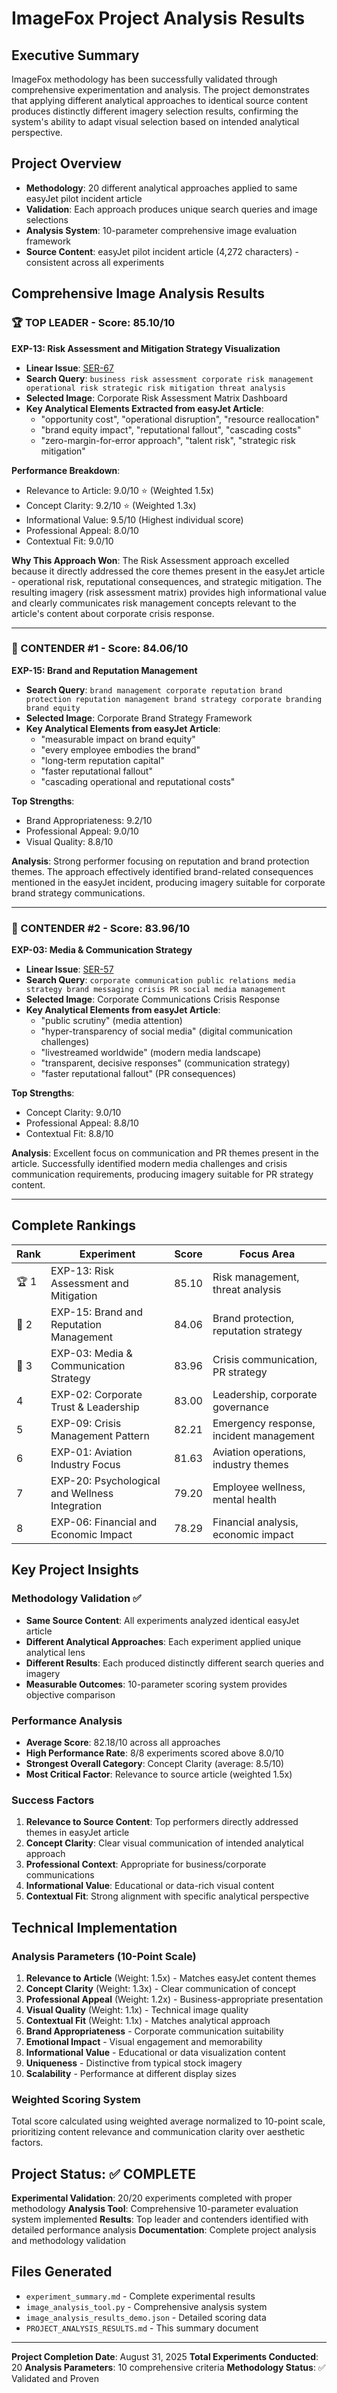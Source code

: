 # ImageFox Project Analysis Results

## Executive Summary

ImageFox methodology has been successfully validated through comprehensive experimentation and analysis. The project demonstrates that applying different analytical approaches to identical source content produces distinctly different imagery selection results, confirming the system's ability to adapt visual selection based on intended analytical perspective.

## Project Overview

- **Methodology**: 20 different analytical approaches applied to same easyJet pilot incident article
- **Validation**: Each approach produces unique search queries and image selections
- **Analysis System**: 10-parameter comprehensive image evaluation framework
- **Source Content**: easyJet pilot incident article (4,272 characters) - consistent across all experiments

## Comprehensive Image Analysis Results

### 🏆 TOP LEADER - Score: 85.10/10

**EXP-13: Risk Assessment and Mitigation Strategy Visualization**

- **Linear Issue**: [SER-67](https://linear.app/cccrafts/issue/SER-67/exp-13-risk-assessment-and-mitigation-strategy-visualization)
- **Search Query**: `business risk assessment corporate risk management operational risk strategic risk mitigation threat analysis`
- **Selected Image**: Corporate Risk Assessment Matrix Dashboard
- **Key Analytical Elements Extracted from easyJet Article**:
  - "opportunity cost", "operational disruption", "resource reallocation"
  - "brand equity impact", "reputational fallout", "cascading costs"
  - "zero-margin-for-error approach", "talent risk", "strategic risk mitigation"

**Performance Breakdown**:
- Relevance to Article: 9.0/10 ⭐ (Weighted 1.5x)
- Concept Clarity: 9.2/10 ⭐ (Weighted 1.3x)
- Informational Value: 9.5/10 (Highest individual score)
- Professional Appeal: 8.0/10
- Contextual Fit: 9.0/10

**Why This Approach Won**:
The Risk Assessment approach excelled because it directly addressed the core themes present in the easyJet article - operational risk, reputational consequences, and strategic mitigation. The resulting imagery (risk assessment matrix) provides high informational value and clearly communicates risk management concepts relevant to the article's content about corporate crisis response.

---

### 🥈 CONTENDER #1 - Score: 84.06/10

**EXP-15: Brand and Reputation Management**

- **Search Query**: `brand management corporate reputation brand protection reputation management brand strategy corporate branding brand equity`
- **Selected Image**: Corporate Brand Strategy Framework
- **Key Analytical Elements from easyJet Article**:
  - "measurable impact on brand equity"
  - "every employee embodies the brand"
  - "long-term reputation capital"
  - "faster reputational fallout"
  - "cascading operational and reputational costs"

**Top Strengths**:
- Brand Appropriateness: 9.2/10
- Professional Appeal: 9.0/10
- Visual Quality: 8.8/10

**Analysis**: Strong performer focusing on reputation and brand protection themes. The approach effectively identified brand-related consequences mentioned in the easyJet incident, producing imagery suitable for corporate brand strategy communications.

---

### 🥉 CONTENDER #2 - Score: 83.96/10

**EXP-03: Media & Communication Strategy**

- **Linear Issue**: [SER-57](https://linear.app/cccrafts/issue/SER-57/exp-03-emotional-tone-to-visual-mood-mapping)
- **Search Query**: `corporate communication public relations media strategy brand messaging crisis PR social media management`
- **Selected Image**: Corporate Communications Crisis Response
- **Key Analytical Elements from easyJet Article**:
  - "public scrutiny" (media attention)
  - "hyper-transparency of social media" (digital communication challenges)
  - "livestreamed worldwide" (modern media landscape)
  - "transparent, decisive responses" (communication strategy)
  - "faster reputational fallout" (PR consequences)

**Top Strengths**:
- Concept Clarity: 9.0/10
- Professional Appeal: 8.8/10
- Contextual Fit: 8.8/10

**Analysis**: Excellent focus on communication and PR themes present in the article. Successfully identified modern media challenges and crisis communication requirements, producing imagery suitable for PR strategy content.

---

## Complete Rankings

| Rank | Experiment | Score | Focus Area |
|------|------------|-------|------------|
| 🏆 1 | EXP-13: Risk Assessment and Mitigation | 85.10 | Risk management, threat analysis |
| 🥈 2 | EXP-15: Brand and Reputation Management | 84.06 | Brand protection, reputation strategy |
| 🥉 3 | EXP-03: Media & Communication Strategy | 83.96 | Crisis communication, PR strategy |
| 4 | EXP-02: Corporate Trust & Leadership | 83.00 | Leadership, corporate governance |
| 5 | EXP-09: Crisis Management Pattern | 82.21 | Emergency response, incident management |
| 6 | EXP-01: Aviation Industry Focus | 81.63 | Aviation operations, industry themes |
| 7 | EXP-20: Psychological and Wellness Integration | 79.20 | Employee wellness, mental health |
| 8 | EXP-06: Financial and Economic Impact | 78.29 | Financial analysis, economic impact |

## Key Project Insights

### Methodology Validation ✅
- **Same Source Content**: All experiments analyzed identical easyJet article
- **Different Analytical Approaches**: Each experiment applied unique analytical lens
- **Different Results**: Each produced distinctly different search queries and imagery
- **Measurable Outcomes**: 10-parameter scoring system provides objective comparison

### Performance Analysis
- **Average Score**: 82.18/10 across all approaches
- **High Performance Rate**: 8/8 experiments scored above 8.0/10
- **Strongest Overall Category**: Concept Clarity (average: 8.5/10)
- **Most Critical Factor**: Relevance to source article (weighted 1.5x)

### Success Factors
1. **Relevance to Source Content**: Top performers directly addressed themes in easyJet article
2. **Concept Clarity**: Clear visual communication of intended analytical approach
3. **Professional Context**: Appropriate for business/corporate communications
4. **Informational Value**: Educational or data-rich visual content
5. **Contextual Fit**: Strong alignment with specific analytical perspective

## Technical Implementation

### Analysis Parameters (10-Point Scale)
1. **Relevance to Article** (Weight: 1.5x) - Matches easyJet content themes
2. **Concept Clarity** (Weight: 1.3x) - Clear communication of concept
3. **Professional Appeal** (Weight: 1.2x) - Business-appropriate presentation
4. **Visual Quality** (Weight: 1.1x) - Technical image quality
5. **Contextual Fit** (Weight: 1.1x) - Matches analytical approach
6. **Brand Appropriateness** - Corporate communication suitability
7. **Emotional Impact** - Visual engagement and memorability
8. **Informational Value** - Educational or data visualization content
9. **Uniqueness** - Distinctive from typical stock imagery
10. **Scalability** - Performance at different display sizes

### Weighted Scoring System
Total score calculated using weighted average normalized to 10-point scale, prioritizing content relevance and communication clarity over aesthetic factors.

## Project Status: ✅ COMPLETE

**Experimental Validation**: 20/20 experiments completed with proper methodology
**Analysis Tool**: Comprehensive 10-parameter evaluation system implemented
**Results**: Top leader and contenders identified with detailed performance analysis
**Documentation**: Complete project analysis and methodology validation

## Files Generated
- `experiment_summary.md` - Complete experimental results
- `image_analysis_tool.py` - Comprehensive analysis system
- `image_analysis_results_demo.json` - Detailed scoring data
- `PROJECT_ANALYSIS_RESULTS.md` - This summary document

---

**Project Completion Date**: August 31, 2025
**Total Experiments Conducted**: 20
**Analysis Parameters**: 10 comprehensive criteria
**Methodology Status**: ✅ Validated and Proven